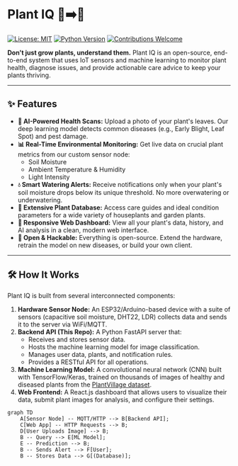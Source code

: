 # Plant IQ 🌱➡️🤖

[![License: MIT](https://img.shields.io/badge/License-MIT-yellow.svg)](https://opensource.org/licenses/MIT)
[![Python Version](https://img.shields.io/badge/python-3.8%2B-blue)](https://www.python.org/)
[![Contributions Welcome](https://img.shields.io/badge/contributions-welcome-brightgreen.svg?style=flat)](https://github.com/your-username/plant-iq/issues)

**Don't just grow plants, understand them.** Plant IQ is an open-source, end-to-end system that uses IoT sensors and machine learning to monitor plant health, diagnose issues, and provide actionable care advice to keep your plants thriving.

---

## ✨ Features

*   **🤖 AI-Powered Health Scans:** Upload a photo of your plant's leaves. Our deep learning model detects common diseases (e.g., Early Blight, Leaf Spot) and pest damage.
*   **📊 Real-Time Environmental Monitoring:** Get live data on crucial plant metrics from our custom sensor node:
    *   Soil Moisture
    *   Ambient Temperature & Humidity
    *   Light Intensity
*   **💧 Smart Watering Alerts:** Receive notifications only when your plant's soil moisture drops below its unique threshold. No more overwatering or underwatering.
*   **🌿 Extensive Plant Database:** Access care guides and ideal condition parameters for a wide variety of houseplants and garden plants.
*   **📱 Responsive Web Dashboard:** View all your plant's data, history, and AI analysis in a clean, modern web interface.
*   **🔧 Open & Hackable:** Everything is open-source. Extend the hardware, retrain the model on new diseases, or build your own client.

---

## 🛠️ How It Works

Plant IQ is built from several interconnected components:

1.  **Hardware Sensor Node:** An ESP32/Arduino-based device with a suite of sensors (capacitive soil moisture, DHT22, LDR) collects data and sends it to the server via WiFi/MQTT.
2.  **Backend API (This Repo):** A Python FastAPI server that:
    *   Receives and stores sensor data.
    *   Hosts the machine learning model for image classification.
    *   Manages user data, plants, and notification rules.
    *   Provides a RESTful API for all operations.
3.  **Machine Learning Model:** A convolutional neural network (CNN) built with TensorFlow/Keras, trained on thousands of images of healthy and diseased plants from the [PlantVillage dataset](https://plantvillage.psu.edu/).
4.  **Web Frontend:** A React.js dashboard that allows users to visualize their data, submit plant images for analysis, and configure their settings.

```mermaid
graph TD
    A[Sensor Node] -- MQTT/HTTP --> B[Backend API];
    C[Web App] -- HTTP Requests --> B;
    D[User Uploads Image] --> B;
    B -- Query --> E[ML Model];
    E -- Prediction --> B;
    B -- Sends Alert --> F[User];
    B -- Stores Data --> G[(Database)];
